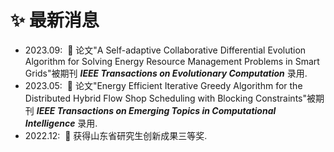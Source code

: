 <h1>✨ 最新消息</h1>
<ul>
    <li>2023.09: &nbsp;🎉 论文"A Self-adaptive Collaborative Differential Evolution Algorithm for Solving Energy Resource Management Problems in Smart Grids"被期刊 <em><strong>IEEE Transactions on Evolutionary Computation</em></strong> 录用.</li>
    <li>2023.05: &nbsp;🎉 论文"Energy Efficient Iterative Greedy Algorithm for the Distributed Hybrid Flow Shop Scheduling with Blocking Constraints"被期刊 <em><strong>IEEE Transactions on Emerging Topics in Computational Intelligence</em></strong> 录用.</li>
    <li>2022.12: &nbsp;🎉 获得山东省研究生创新成果三等奖. </li>
</ul>
